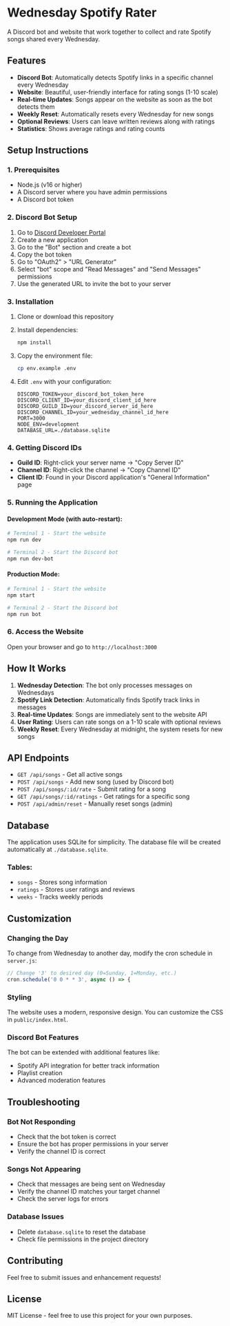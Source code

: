 # Wednesday Spotify Rater

A Discord bot and website that work together to collect and rate Spotify songs shared every Wednesday.

## Features

- **Discord Bot**: Automatically detects Spotify links in a specific channel every Wednesday
- **Website**: Beautiful, user-friendly interface for rating songs (1-10 scale)
- **Real-time Updates**: Songs appear on the website as soon as the bot detects them
- **Weekly Reset**: Automatically resets every Wednesday for new songs
- **Optional Reviews**: Users can leave written reviews along with ratings
- **Statistics**: Shows average ratings and rating counts

## Setup Instructions

### 1. Prerequisites

- Node.js (v16 or higher)
- A Discord server where you have admin permissions
- A Discord bot token

### 2. Discord Bot Setup

1. Go to [Discord Developer Portal](https://discord.com/developers/applications)
2. Create a new application
3. Go to the "Bot" section and create a bot
4. Copy the bot token
5. Go to "OAuth2" > "URL Generator"
6. Select "bot" scope and "Read Messages" and "Send Messages" permissions
7. Use the generated URL to invite the bot to your server

### 3. Installation

1. Clone or download this repository
2. Install dependencies:
   ```bash
   npm install
   ```

3. Copy the environment file:
   ```bash
   cp env.example .env
   ```

4. Edit `.env` with your configuration:
   ```
   DISCORD_TOKEN=your_discord_bot_token_here
   DISCORD_CLIENT_ID=your_discord_client_id_here
   DISCORD_GUILD_ID=your_discord_server_id_here
   DISCORD_CHANNEL_ID=your_wednesday_channel_id_here
   PORT=3000
   NODE_ENV=development
   DATABASE_URL=./database.sqlite
   ```

### 4. Getting Discord IDs

- **Guild ID**: Right-click your server name → "Copy Server ID"
- **Channel ID**: Right-click the channel → "Copy Channel ID"
- **Client ID**: Found in your Discord application's "General Information" page

### 5. Running the Application

#### Development Mode (with auto-restart):
```bash
# Terminal 1 - Start the website
npm run dev

# Terminal 2 - Start the Discord bot
npm run dev-bot
```

#### Production Mode:
```bash
# Terminal 1 - Start the website
npm start

# Terminal 2 - Start the Discord bot
npm run bot
```

### 6. Access the Website

Open your browser and go to `http://localhost:3000`

## How It Works

1. **Wednesday Detection**: The bot only processes messages on Wednesdays
2. **Spotify Link Detection**: Automatically finds Spotify track links in messages
3. **Real-time Updates**: Songs are immediately sent to the website API
4. **User Rating**: Users can rate songs on a 1-10 scale with optional reviews
5. **Weekly Reset**: Every Wednesday at midnight, the system resets for new songs

## API Endpoints

- `GET /api/songs` - Get all active songs
- `POST /api/songs` - Add new song (used by Discord bot)
- `POST /api/songs/:id/rate` - Submit rating for a song
- `GET /api/songs/:id/ratings` - Get ratings for a specific song
- `POST /api/admin/reset` - Manually reset songs (admin)

## Database

The application uses SQLite for simplicity. The database file will be created automatically at `./database.sqlite`.

### Tables:
- `songs` - Stores song information
- `ratings` - Stores user ratings and reviews
- `weeks` - Tracks weekly periods

## Customization

### Changing the Day
To change from Wednesday to another day, modify the cron schedule in `server.js`:
```javascript
// Change '3' to desired day (0=Sunday, 1=Monday, etc.)
cron.schedule('0 0 * * 3', async () => {
```

### Styling
The website uses a modern, responsive design. You can customize the CSS in `public/index.html`.

### Discord Bot Features
The bot can be extended with additional features like:
- Spotify API integration for better track information
- Playlist creation
- Advanced moderation features

## Troubleshooting

### Bot Not Responding
- Check that the bot token is correct
- Ensure the bot has proper permissions in your server
- Verify the channel ID is correct

### Songs Not Appearing
- Check that messages are being sent on Wednesday
- Verify the channel ID matches your target channel
- Check the server logs for errors

### Database Issues
- Delete `database.sqlite` to reset the database
- Check file permissions in the project directory

## Contributing

Feel free to submit issues and enhancement requests!

## License

MIT License - feel free to use this project for your own purposes.

